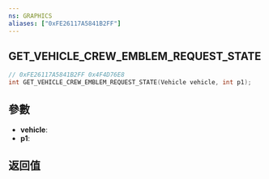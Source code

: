 ```yaml
---
ns: GRAPHICS
aliases: ["0xFE26117A5841B2FF"]
---
```

## GET_VEHICLE_CREW_EMBLEM_REQUEST_STATE

```c
// 0xFE26117A5841B2FF 0x4F4D76E8
int GET_VEHICLE_CREW_EMBLEM_REQUEST_STATE(Vehicle vehicle, int p1);
```


## 參數
* **vehicle**: 
* **p1**: 

## 返回值
